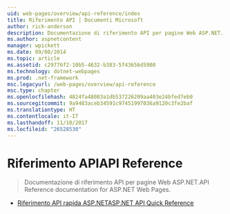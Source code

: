 ```yaml
---
uid: web-pages/overview/api-reference/index
title: Riferimento API | Documenti Microsoft
author: rick-anderson
description: Documentazione di riferimento API per pagine Web ASP.NET.
ms.author: aspnetcontent
manager: wpickett
ms.date: 09/08/2014
ms.topic: article
ms.assetid: c29776f2-10b5-4632-b383-5f43656d5900
ms.technology: dotnet-webpages
ms.prod: .net-framework
msc.legacyurl: /web-pages/overview/api-reference
msc.type: chapter
ms.openlocfilehash: 4824fa48083a1db537226209aa403e24bfed7eb0
ms.sourcegitcommit: 9a9483aceb34591c97451997036a9120c3fe2baf
ms.translationtype: HT
ms.contentlocale: it-IT
ms.lasthandoff: 11/10/2017
ms.locfileid: "26528530"
---
```

<a name="api-reference"></a><span data-ttu-id="05f78-103">Riferimento API</span><span class="sxs-lookup"><span data-stu-id="05f78-103">API Reference</span></span>
====================
> <span data-ttu-id="05f78-104">Documentazione di riferimento API per pagine Web ASP.NET.</span><span class="sxs-lookup"><span data-stu-id="05f78-104">API Reference documentation for ASP.NET Web Pages.</span></span>


- [<span data-ttu-id="05f78-105">Riferimento API rapida ASP.NET</span><span class="sxs-lookup"><span data-stu-id="05f78-105">ASP.NET API Quick Reference</span></span>](asp-net-web-pages-api-reference.md)
